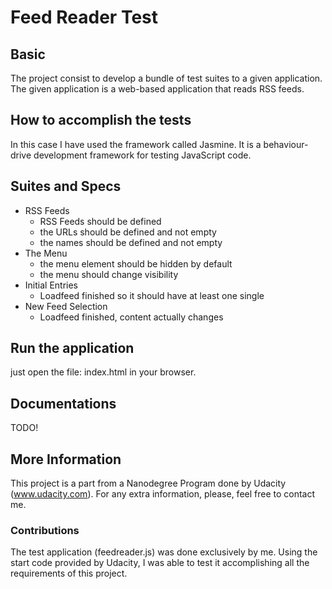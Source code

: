 # Feed Reader Test

## Basic 

The project consist to develop a bundle of test suites to a given application. The given application is a web-based application that reads RSS feeds. 

## How to accomplish the tests

 In this case I have used the framework called Jasmine. It is a behaviour-drive development framework for testing JavaScript code.

## Suites and Specs

 - RSS Feeds
    - RSS Feeds should be defined
    - the URLs should be defined and not empty
    - the names should be defined and not empty
 - The Menu
    - the menu element should be hidden by default
    - the menu should change visibility
 - Initial Entries
    - Loadfeed finished so it should have at least one single 
 - New Feed Selection
    - Loadfeed finished, content actually changes
    
## Run the application

just open the file: index.html in your browser.

## Documentations

TODO!

## More Information

This project is a part from a Nanodegree Program done by Udacity (www.udacity.com). For any extra information, please, feel free to contact me.

### Contributions

The test application (feedreader.js) was done exclusively by me. Using the start code provided by Udacity, I was able to test it accomplishing all the requirements of this project.
